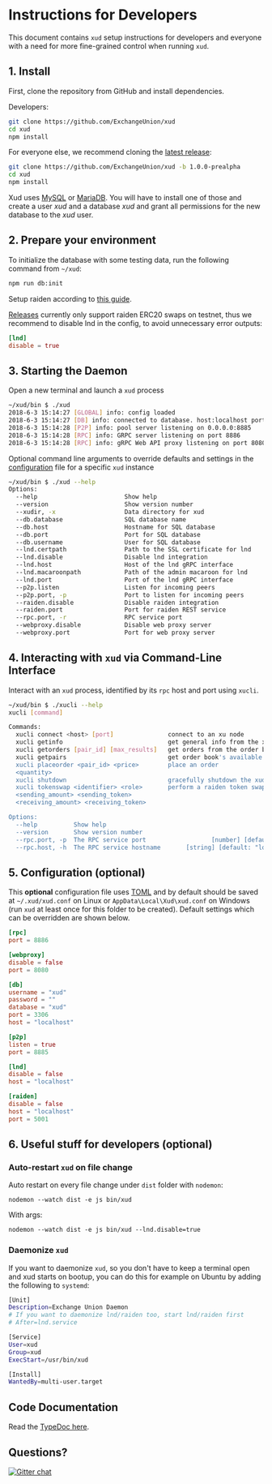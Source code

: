 # Instructions for Developers

This document contains `xud` setup instructions for developers and everyone with a need for more fine-grained control when running `xud`.

## 1. Install

First, clone the repository from GitHub and install dependencies. 

Developers:
```bash
git clone https://github.com/ExchangeUnion/xud
cd xud
npm install
```
For everyone else, we recommend cloning the [latest release](https://github.com/ExchangeUnion/xud/releases):
```bash
git clone https://github.com/ExchangeUnion/xud -b 1.0.0-prealpha
cd xud
npm install
```


Xud uses [MySQL](https://www.mysql.com/) or [MariaDB](https://mariadb.org/). You will have to install one of those and create a user *xud* and a database *xud* and grant all permissions for the new database to the *xud* user.

## 2. Prepare your environment 

To initialize the database with some testing data, run the following command from `~/xud`:

```bash
npm run db:init
```

Setup raiden according to [this guide](https://github.com/ExchangeUnion/xud/blob/raiden_swap/lib/raidenclient/README.md).

[Releases](https://github.com/ExchangeUnion/xud/releases) currently only support raiden ERC20 swaps on testnet, thus we recommend to disable lnd in the config, to avoid unnecessary error outputs:
```toml
[lnd]
disable = true
```

## 3. Starting the Daemon

Open a new terminal and launch a `xud` process

```bash
~/xud/bin $ ./xud
2018-6-3 15:14:27 [GLOBAL] info: config loaded
2018-6-3 15:14:27 [DB] info: connected to database. host:localhost port:3306 database:xud
2018-6-3 15:14:28 [P2P] info: pool server listening on 0.0.0.0:8885
2018-6-3 15:14:28 [RPC] info: GRPC server listening on port 8886
2018-6-3 15:14:28 [RPC] info: gRPC Web API proxy listening on port 8080
```

Optional command line arguments to override defaults and settings in the [configuration](#configuration) file for a specific `xud` instance

```bash
~/xud/bin $ ./xud --help
Options:
  --help                        Show help                              [boolean]
  --version                     Show version number                    [boolean]
  --xudir, -x                   Data directory for xud                  [string]
  --db.database                 SQL database name                       [string]
  --db.host                     Hostname for SQL database               [string]
  --db.port                     Port for SQL database                   [number]
  --db.username                 User for SQL database                   [string]
  --lnd.certpath                Path to the SSL certificate for lnd     [string]
  --lnd.disable                 Disable lnd integration                [boolean]
  --lnd.host                    Host of the lnd gRPC interface          [string]
  --lnd.macaroonpath            Path of the admin macaroon for lnd      [string]
  --lnd.port                    Port of the lnd gRPC interface          [number]
  --p2p.listen                  Listen for incoming peers              [boolean]
  --p2p.port, -p                Port to listen for incoming peers       [number]
  --raiden.disable              Disable raiden integration             [boolean]
  --raiden.port                 Port for raiden REST service            [number]
  --rpc.port, -r                RPC service port                        [number]
  --webproxy.disable            Disable web proxy server               [boolean]
  --webproxy.port               Port for web proxy server               [number]
```

## 4. Interacting with `xud` via Command-Line Interface

Interact with an `xud` process, identified by its `rpc` host and port using `xucli`.

```bash
~/xud/bin $ ./xucli --help
xucli [command]

Commands:
  xucli connect <host> [port]               connect to an xu node
  xucli getinfo                             get general info from the xud node
  xucli getorders [pair_id] [max_results]   get orders from the order book
  xucli getpairs                            get order book's available pairs
  xucli placeorder <pair_id> <price>        place an order
  <quantity>
  xucli shutdown                            gracefully shutdown the xud node
  xucli tokenswap <identifier> <role>       perform a raiden token swap
  <sending_amount> <sending_token>
  <receiving_amount> <receiving_token>

Options:
  --help          Show help                                            [boolean]
  --version       Show version number                                  [boolean]
  --rpc.port, -p  The RPC service port                  [number] [default: 8886]
  --rpc.host, -h  The RPC service hostname       [string] [default: "localhost"]
```

## 5. Configuration (optional)

This **optional** configuration file uses [TOML](https://github.com/toml-lang/toml) and by default should be saved at  `~/.xud/xud.conf` on Linux or `AppData\Local\Xud\xud.conf` on Windows (run `xud` at least once for this folder to be created). Default settings which can be overridden are shown below.

```toml
[rpc]
port = 8886

[webproxy]
disable = false
port = 8080

[db]
username = "xud"
password = ""
database = "xud"
port = 3306
host = "localhost"

[p2p]
listen = true
port = 8885

[lnd]
disable = false
host = "localhost"

[raiden]
disable = false
host = "localhost"
port = 5001
```

## 6. Useful stuff for developers (optional)

### Auto-restart `xud` on file change

Auto restart on every file change under `dist` folder with `nodemon`:
 ```
nodemon --watch dist -e js bin/xud
```
 With args:
 ```
nodemon --watch dist -e js bin/xud --lnd.disable=true
```
### Daemonize `xud`
If you want to daemonize `xud`, so you don't have to keep a terminal open and xud starts on bootup, you can do this for example on Ubuntu by adding the following to `systemd`:

```bash
[Unit]
Description=Exchange Union Daemon
# If you want to daemonize lnd/raiden too, start lnd/raiden first 
# After=lnd.service

[Service]
User=xud
Group=xud
ExecStart=/usr/bin/xud

[Install]
WantedBy=multi-user.target
```
## Code Documentation

Read the [TypeDoc here](https://exchangeunion.github.io/xud-typedoc/).

## Questions?
[![Gitter chat](https://img.shields.io/badge/chat-on%20gitter-rose.svg)](https://gitter.im/exchangeunion/Lobby)